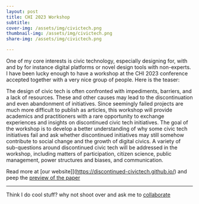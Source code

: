 ```yaml
---
layout: post
title: CHI 2023 Workshop
subtitle: 
cover-img: /assets/img/civictech.png
thumbnail-img: /assets/img/civictech.png
share-img: /assets/img/civictech.png

---
```

One of my core interests is civic technology, especially designing for, with and by for instance digital platforms or novel design tools with non-experts. I have been lucky enough to have a workshop at the CHI 2023 conference accepted together with a very nice group of people. Here is the teaser: 

The design of civic tech is often confronted with impediments, barriers, and a lack of resources. These and other causes may lead to the discontinuation and even abandonment of initiatives. Since seemingly failed projects are much more difficult to publish as articles, this workshop will provide academics and practitioners with a rare opportunity to exchange experiences and insights on discontinued civic tech initiatives. The goal of the workshop is to develop a better understanding of why some civic tech initiatives fail and ask whether discontinued initiatives may still somehow contribute to social change and the growth of digital civics. A variety of sub-questions around discontinued civic tech will be addressed in the workshop, including matters of participation, citizen science, public management, power structures and biases, and communication. 

Read more at [our website]](https://discontinued-civictech.github.io/) and peep the [preview of the paper](https://discontinued-civictech.github.io/files/Preprint_Hamm_Shibuya_Pargman_etal_Failed_yet_successful.pdf)

--------------------

Think I do cool stuff? why not shoot over and ask me to [collaborate](../collaborate)
